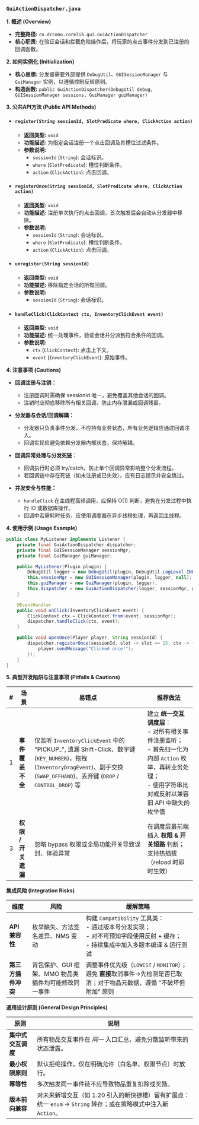 ### `GuiActionDispatcher.java`

**1. 概述 (Overview)**

  * **完整路径:** `cn.drcomo.corelib.gui.GuiActionDispatcher`
  * **核心职责:** 在验证会话和拦截危险操作后，将玩家的点击事件分发到已注册的回调函数。

**2. 如何实例化 (Initialization)**

  * **核心思想:** 分发器需要外部提供 `DebugUtil`、`GUISessionManager` 与 `GuiManager` 实例，以遵循控制反转原则。
  * **构造函数:** `public GuiActionDispatcher(DebugUtil debug, GUISessionManager sessions, GuiManager guiManager)`

**3. 公共API方法 (Public API Methods)**

  * #### `register(String sessionId, SlotPredicate where, ClickAction action)`

      * **返回类型:** `void`
      * **功能描述:** 为指定会话注册一个点击回调及其槽位过滤条件。
      * **参数说明:**
          * `sessionId` (`String`): 会话标识。
          * `where` (`SlotPredicate`): 槽位判断条件。
          * `action` (`ClickAction`): 点击回调。

  * #### `registerOnce(String sessionId, SlotPredicate where, ClickAction action)`

      * **返回类型:** `void`
      * **功能描述:** 注册单次执行的点击回调，首次触发后会自动从分发器中移除。
      * **参数说明:**
          * `sessionId` (`String`): 会话标识。
          * `where` (`SlotPredicate`): 槽位判断条件。
          * `action` (`ClickAction`): 点击回调。

  * #### `unregister(String sessionId)`

      * **返回类型:** `void`
      * **功能描述:** 移除指定会话的所有回调。
      * **参数说明:**
          * `sessionId` (`String`): 会话标识。

  * #### `handleClick(ClickContext ctx, InventoryClickEvent event)`

      * **返回类型:** `void`
      * **功能描述:** 统一处理事件，验证会话并分派到符合条件的回调。
      * **参数说明:**
          * `ctx` (`ClickContext`): 点击上下文。
          * `event` (`InventoryClickEvent`): 原始事件。


**4. 注意事项 (Cautions)**
  * **回调注册与注销：**
    - 注册回调时需确保 sessionId 唯一，避免覆盖其他会话的回调。
    - 注销时应彻底移除所有相关回调，防止内存泄漏或回调残留。

  * **分发器与会话/回调解耦：**
    - 分发器只负责事件分发，不应持有业务状态，所有业务逻辑应通过回调注入。
    - 回调实现应避免依赖分发器内部状态，保持解耦。

 * **回调异常处理与分发死链：**
    - 回调执行时必须 try/catch，防止单个回调异常影响整个分发流程。
    - 若回调链中存在死链（如未注册或已失效），应有日志提示并安全跳过。

  * **并发安全与性能：**
    - `handleClick` 在主线程高频调用，应保持 O(1) 判断，避免在分发过程中执行 IO 或数据库操作。
    - 回调中若需耗时任务，应使用调度器在异步线程处理，再返回主线程。

**4. 使用示例 (Usage Example)**

```java
public class MyListener implements Listener {
    private final GuiActionDispatcher dispatcher;
    private final GUISessionManager sessionMgr;
    private final GuiManager guiManager;

    public MyListener(Plugin plugin) {
        DebugUtil logger = new DebugUtil(plugin, DebugUtil.LogLevel.INFO);
        this.sessionMgr = new GUISessionManager(plugin, logger, null);
        this.guiManager = new GuiManager(plugin, logger);
        this.dispatcher = new GuiActionDispatcher(logger, sessionMgr, guiManager);
    }

    @EventHandler
    public void onClick(InventoryClickEvent event) {
        ClickContext ctx = ClickContext.from(event, sessionMgr);
        dispatcher.handleClick(ctx, event);
    }

    public void openOnce(Player player, String sessionId) {
        dispatcher.registerOnce(sessionId, slot -> slot == 13, ctx -> {
            player.sendMessage("Clicked once!");
        });
    }
}
```

**5. 典型开发陷阱与注意事项 (Pitfalls & Cautions)**

| # | 场景 | 易错点 | 推荐做法 |
|---|------|--------|----------|
| 1 | **事件覆盖不全** | 仅监听 `InventoryClickEvent` 中的 "PICKUP_<something>", 遗漏 Shift-Click、数字键 (`KEY_NUMBER`)，拖拽 (`InventoryDragEvent`)、副手交换 (`SWAP_OFFHAND`)、丢弃键 (`DROP` / `CONTROL_DROP`) 等 | 建立 **统一交互调度层**：<br>- 对所有相关事件注册监听；<br>- 首先归一化为内部 `Action` 枚举，再转业务处理；<br>- 使用字符串比对或反射以兼容旧 API 中缺失的枚举值 |
| 3 | **权限 / 开关遗漏** | 忽略 bypass 权限或全局功能开关导致误封、体验异常 | 在调度层最前端插入 **权限 & 开关短路** 判断；支持热插拔（reload 时即时生效） |

**集成风险 (Integration Risks)**

| 维度 | 风险 | 缓解策略 |
|------|------|----------|
| **API 兼容性** | 枚举缺失、方法签名差异、NMS 变动 | 构建 `Compatibility` 工具类：<br>- 通过版本号分发实现；<br>- 对不可预知字段使用反射 + 缓存；<br>- 持续集成中加入多版本编译 & 运行测试 |
| **第三方插件冲突** | 背包保护、GUI 框架、MMO 物品类插件均可能修改同一事件 | 调整事件优先级（`LOWEST` / `MONITOR`）；避免 **直接**取消事件→先检测是否已取消；对于物品元数据，遵循 "不破坏但附加" 原则 |

**通用设计原则 (General Design Principles)**

| 原则 | 说明 |
|------|------|
| **集中式交互调度** | 所有物品交互事件在 _同一_ 入口汇总，避免分散监听带来的状态泄露。 |
| **最小权限原则** | 默认拒绝操作，仅在明确允许（白名单、权限节点）时放行。 |
| **幂等性** | 多次触发同一事件链不应导致物品重复扣除或奖励。 |
| **版本前向兼容** | 对未来新增交互（如 1.20 引入的新快捷槽）留有扩展点：统一 `enum` → `String` 转存；或在策略模式中注入新 `Action`。 |
